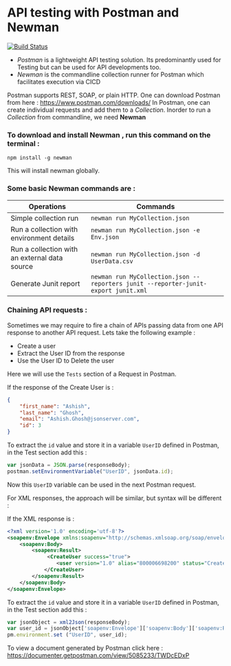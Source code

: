 # API testing with Postman and Newman
 
[![Build Status](https://dev.azure.com/AutomationsTools/Execution/_apis/build/status/Postman-Newman?branchName=main)](https://dev.azure.com/AutomationsTools/Execution/_build/latest?definitionId=8&branchName=main)

* *Postman* is a lightweight API testing solution. Its predominantly used for Testing but can be used for API developments too. 
* *Newman* is the commandline collection runner for Postman which facilitates execution via CICD

Postman supports REST, SOAP, or plain HTTP. One can download Postman from here : https://www.postman.com/downloads/
In Postman, one can create individual requests and add them to a *Collection*. Inorder to run a *Collection* from commandline, we need **Newman**

### To download and install Newman , run this command on the terminal :
```shell
npm install -g newman
```
This will install newman globally.

### Some basic Newman commands are :

Operations | Commands
---- | ----
Simple collection run | `newman run MyCollection.json`
Run a collection with environment details | `newman run MyCollection.json -e Env.json`
Run a collection with an external data source | `newman run MyCollection.json -d UserData.csv`
Generate Junit report | `newman run MyCollection.json --reporters junit --reporter-junit-export junit.xml`

### Chaining API requests :

Sometimes we may require to fire a chain of APIs passing data from one API response to another API request. Lets take the following example :
- Create a user
- Extract the User ID from the response
- Use the User ID to Delete the user

Here we will use the `Tests` section of a Request in Postman.

If the response of the Create User is :
```json
{
    "first_name": "Ashish",
    "last_name": "Ghosh",
    "email": "Ashish.Ghosh@jsonserver.com",
    "id": 3
}
```
To extract the `id` value and store it in a variable `UserID` defined in Postman, in the Test section add this :

```javascript
var jsonData = JSON.parse(responseBody);
postman.setEnvironmentVariable("UserID", jsonData.id);
``` 
Now this `UserID` variable can be used in the next Postman request.

For XML responses, the approach will be similar, but syntax will be different :

If the XML response is :
```xml
<?xml version='1.0' encoding='utf-8'?>
<soapenv:Envelope xmlns:soapenv="http://schemas.xmlsoap.org/soap/envelope/">
    <soapenv:Body>
        <soapenv:Result>
             <CreateUser success="true">
                <user version="1.0" alias="800006698200" status="Created" id="3"/>
            </CreateUser>
        </soapenv:Result>
    </soapenv:Body>
</soapenv:Envelope>
```
To extract the `id` value and store it in a variable `UserID` defined in Postman, in the Test section add this :

```javascript
var jsonObject = xml2Json(responseBody);
var user_id = jsonObject['soapenv:Envelope']['soapenv:Body']['soapenv:Result']['CreateUser']['user'].$.id;
pm.environment.set ("UserID", user_id);
``` 
To view a document generated by Postman click here : https://documenter.getpostman.com/view/5085233/TWDcEDxP
